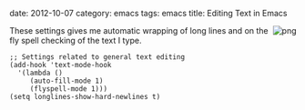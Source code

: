 date:    2012-10-07
category: emacs
tags: emacs
title: Editing Text in Emacs

<div style="float: right">
<img src="/graphics/emacs/emacs.png" alt="png"/>
</div>

These settings gives me automatic wrapping of long lines and
on the fly spell checking of the text I type.

    ;; Settings related to general text editing
    (add-hook 'text-mode-hook
      '(lambda ()
         (auto-fill-mode 1)
         (flyspell-mode 1)))
    (setq longlines-show-hard-newlines t)

